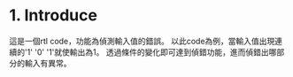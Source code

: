 # 1. Introduce
這是一個rtl code，功能為偵測輸入值的錯誤。
以此code為例，當輸入值出現連續的'1' '0' '1'就使輸出為1。
透過條件的變化即可達到偵錯功能，進而偵錯出哪部分的輸入有異常。
